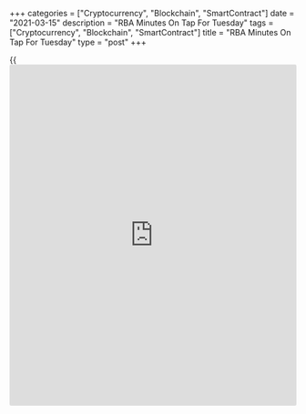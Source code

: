 +++
categories = ["Cryptocurrency", "Blockchain", "SmartContract"]
date = "2021-03-15"
description = "RBA Minutes On Tap For Tuesday"
tags = ["Cryptocurrency", "Blockchain", "SmartContract"]
title = "RBA Minutes On Tap For Tuesday"
type = "post"
+++

{{<iframe id="large-banner" src="https://www.bounty.group/#slide=19.0" width="100%" height="600" scrolling="no" style="border: 0px solid rgb(216, 221, 230); border-radius: 3px;">}}

The Reserve Bank of Australia will on Tuesday release the minutes from
its monetary [policy](https://www.fintechee.com/policy/) meeting on March 2, highlighting a modest day for
Asia-Pacific economic activity.

At the meeting, the bank voted to leave its cash rate and asset purchase
program unchanged and indicated that it will not raise the rate until
inflation returns to the target range.

The [policy](https://www.fintechee.com/policy/) board held its cash rate at a record low of 0.10 percent,
while it also maintained the target yield on the 3-year Australian
government bond at around 0.1 percent and the parameters of the Term
Funding Facility and the bond purchase program.

Australia also will see Q4 figures for house prices; in the previous
three months, house prices were up 0.8 percent on quarter and 4.5
percent on year.

Japan will see final January numbers for industrial production; the
previous reading suggested a decline of 1.0 percent on month and 2.6
percent on year, while capacity utilization was up 0.8 percent.

South Korea will provide February data for import and export prices. In
January, import prices were down 6.7 percent on year and export prices
dipped 2.3 percent.

Hong Kong will see February figures for unemployment, with forecasts
suggesting a jobless rate of 7.5 percent - up from 7.0 percent in
January.

For comments and feedback [contact](https://www.playgroundfx.com/contact/): editorial@rtt[news](https://www.letsplayfx.com/blog/forex-news-website/).com

[Economic News][1]

 **What parts of the world are seeing the best (and worst) economic
performances lately? Click[here][2] to check out our [Econ Scorecard][2]
and find out! See up-to-the-moment [ranking](https://www.playgroundfx.com/blog/crypto-exchange-ranking/)s for the best and worst
performers in [GDP][3], [unemployment rate][4], [inflation][5] and much
more.**

   1. www.rtt[news](https://www.letsplayfx.com/blog/forex-news-website/).com/Content/EconomicNews.aspx
   2. www.rtt[news](https://www.letsplayfx.com/blog/forex-news-website/).com/economic-scorecard/world-rank/unemployment-rate/highest-performance.aspx
   3. www.rtt[news](https://www.letsplayfx.com/blog/forex-news-website/).com/economic-scorecard/world-rank/GDP/highest-performance.aspx
   4. www.rtt[news](https://www.letsplayfx.com/blog/forex-news-website/).com/economic-scorecard/world-rank/unemployment-rate/lowest-performance.aspx
   5. www.rtt[news](https://www.letsplayfx.com/blog/forex-news-website/).com/economic-scorecard/world-rank/CPI/highest-performance.aspx
